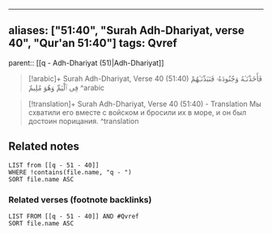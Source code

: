 
---
aliases: ["51:40", "Surah Adh-Dhariyat, verse 40", "Qur'an 51:40"]
tags: Qvref
---

parent:: [[q - Adh-Dhariyat (51)|Adh-Dhariyat]]

> [!arabic]+ Surah Adh-Dhariyat, Verse 40 (51:40)
> <span class="quran-arabic">فَأَخَذْنَـٰهُ وَجُنُودَهُۥ فَنَبَذْنَـٰهُمْ فِى ٱلْيَمِّ وَهُوَ مُلِيمٌ</span>
^arabic

> [!translation]+ Surah Adh-Dhariyat, Verse 40 (51:40) - Translation
> Мы схватили его вместе с войском и бросили их в море, и он был достоин порицания.
^translation



## Related notes
```dataview
LIST from [[q - 51 - 40]]
WHERE !contains(file.name, "q - ")
SORT file.name ASC
```

### Related verses (footnote backlinks)
```dataview
LIST FROM [[q - 51 - 40]] AND #Qvref
SORT file.name ASC
```

